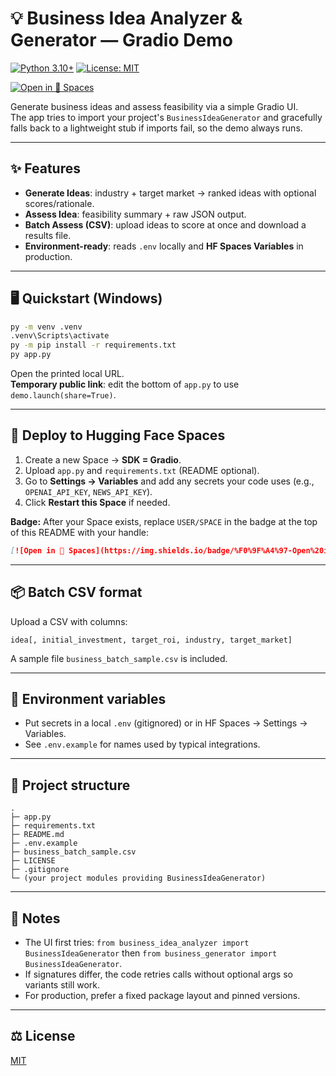 
# 💡 Business Idea Analyzer & Generator — Gradio Demo

[![Python 3.10+](https://img.shields.io/badge/python-3.10%2B-informational.svg)](#)
[![License: MIT](https://img.shields.io/badge/License-MIT-yellow.svg)](./LICENSE)
<!-- Replace USER/SPACE with your actual Space to activate this badge -->
[![Open in 🤗 Spaces](https://img.shields.io/badge/%F0%9F%A4%97-Open%20in%20Spaces-blue)](https://huggingface.co/spaces/USER/SPACE)

Generate business ideas and assess feasibility via a simple Gradio UI.  
The app tries to import your project's `BusinessIdeaGenerator` and gracefully falls back to a lightweight stub if imports fail, so the demo always runs.

---

## ✨ Features
- **Generate Ideas**: industry + target market → ranked ideas with optional scores/rationale.
- **Assess Idea**: feasibility summary + raw JSON output.
- **Batch Assess (CSV)**: upload ideas to score at once and download a results file.
- **Environment-ready**: reads `.env` locally and **HF Spaces Variables** in production.

---

## 🖥️ Quickstart (Windows)

```cmd
py -m venv .venv
.venv\Scripts\activate
py -m pip install -r requirements.txt
py app.py
```
Open the printed local URL.  
**Temporary public link**: edit the bottom of `app.py` to use `demo.launch(share=True)`.

---

## 🚀 Deploy to Hugging Face Spaces

1. Create a new Space → **SDK = Gradio**.
2. Upload `app.py` and `requirements.txt` (README optional).
3. Go to **Settings → Variables** and add any secrets your code uses (e.g., `OPENAI_API_KEY`, `NEWS_API_KEY`).
4. Click **Restart this Space** if needed.

**Badge:** After your Space exists, replace `USER/SPACE` in the badge at the top of this README with your handle:

```md
[![Open in 🤗 Spaces](https://img.shields.io/badge/%F0%9F%A4%97-Open%20in%20Spaces-blue)](https://huggingface.co/spaces/<your-username>/<your-space-name>)
```

---

## 📦 Batch CSV format
Upload a CSV with columns:
```
idea[, initial_investment, target_roi, industry, target_market]
```
A sample file `business_batch_sample.csv` is included.

---

## 🔌 Environment variables
- Put secrets in a local `.env` (gitignored) or in HF Spaces → Settings → Variables.
- See `.env.example` for names used by typical integrations.

---

## 🧩 Project structure
```
.
├─ app.py
├─ requirements.txt
├─ README.md
├─ .env.example
├─ business_batch_sample.csv
├─ LICENSE
├─ .gitignore
└─ (your project modules providing BusinessIdeaGenerator)
```

---

## 📝 Notes
- The UI first tries: `from business_idea_analyzer import BusinessIdeaGenerator` then `from business_generator import BusinessIdeaGenerator`.
- If signatures differ, the code retries calls without optional args so variants still work.
- For production, prefer a fixed package layout and pinned versions.

---

## ⚖️ License
[MIT](./LICENSE)
